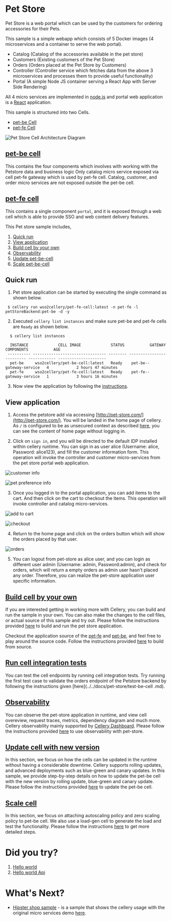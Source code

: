 Pet Store
=========

Pet Store is a web portal which can be used by the customers for ordering accessories for their Pets.

This sample is a simple webapp which consists of 5 Docker images (4 microservices and a container to serve the web portal). 

* Catalog (Catalog of the accessories available in the pet store)
* Customers (Existing customers of the Pet Store)
* Orders (Orders placed at the Pet Store by Customers)
* Controller (Controller service which fetches data from the above 3 microservices and processes them to provide useful functionality)
* Portal (A simple Node JS container serving a React App with Server Side Rendering)

All 4 micro services are implemented in [node.js](https://nodejs.org/en/) and portal web application is a [React](https://reactjs.org/) application. 

This sample is structured into two Cells.

* [pet-be Cell](pet-be/README.md)
* [pet-fe Cell](pet-fe/README.md)

![Pet Store Cell Architecture Diagram](../../docs/images/pet-store/pet-store-architecture.jpg)

## [pet-be cell](pet-be/README.md)
This contains the four components which involves with working with the Petstore data and business logic Only catalog 
micro service exposed via cell pet-fe gateway which is used by pet-fe cell. Catalog, customer, and order micro services are not exposed outside the pet-be cell.

## [pet-fe cell](pet-fe/README.md)
This contains a single component `portal`, and it is exposed through a web cell which is able to provide SSO and web content delivery features.

This Pet store sample includes,

1. [Quick run](#quick-run)
2. [View application](#view-application)
3. [Build cell by your own](#build-cell-by-your-own)
4. [Observability](#observability)
5. [Update pet-be-cell](#update-cell-with-new-version)
6. [Scale pet-be-cell](#scale-cell)

## Quick run 
1. Pet store application can be started by executing the single command as shown below. 
```
 $ cellery run wso2cellery/pet-fe-cell:latest -n pet-fe -l petStoreBackend:pet-be -d -y
```
2. Executed `cellery list instances` and make sure pet-be and pet-fe cells are `Ready` as shown below.
```
  $ cellery list instances
  
  INSTANCE             CELL IMAGE             STATUS           GATEWAY           COMPONENTS           AGE
 ---------- -------------------------------- -------- ------------------------- ------------ ---------------------
  pet-be     wso2cellery/pet-be-cell:latest   Ready    pet-be--gateway-service   4            2 hours 47 minutes
  pet-fe     wso2cellery/pet-fe-cell:latest   Ready    pet-fe--gateway-service   1            3 hours 16 minutes
```
3. Now view the application by following the [instructions](#view-application).

## View application 
1. Access the petstore add via accessing [http://pet-store.com/](http://pet-store.com/). You will be landed in the home page of cellery. 
As `/` is configured to be as unsecured context as described [here](pet-fe/README.md), you can see the content of home page without logging in. 

2. Click on `sign in`, and you will be directed to the default IDP installed within cellery runtime. You can sign in as user alice (Username: alice, Password: alice123), 
and fill the customer information form. This operation will invoke the controller and customer micro-services from the pet store portal web application.

![customer info](../../docs/images/pet-store/customer-info.png)

![pet preference info](../../docs/images/pet-store/pet-preference.png)

3. Once you logged in to the portal application, you can add items to the cart. And then click on the cart to checkout the items. This operation will invoke controller and catalog micro-services.

![add to cart](../../docs/images/pet-store/add-to-cart.png)

![checkout](../../docs/images/pet-store/checkout.png)

4. Return to the home page and click on the orders button which will show the orders placed by that user. 

![orders](../../docs/images/pet-store/orders.png)

5. You can logout from pet-store as alice user, and you can login as different user admin (Username: admin, Password:admin), and check for orders, which will 
return a empty orders as admin user hasn't placed any order. Therefore, you can realize the pet-store application user specific information.  

## [Build cell by your own](../../docs/pet-store/build-and-run.md)
If you are interested getting in working more with Cellery, you can build and run the sample in your own. You can also make the changes to the 
cell files, or actual source of this sample and try out. Please follow the instructions provided [here](../../docs/pet-store/build-and-run.md) 
to build and run the pet store application. 

Checkout the application source of the [pet-fe](../../src/pet-store/pet-fe/portal) and [pet-be](../../src/pet-store/pet-be), 
and feel free to play around the source code.  Follow the instructions provided [here](../../src/pet-store) to build from source. 

## [Run cell integration tests](../../docs/pet-store/test-be-cell.md)
You can test the cell endpoints by running cell integration tests. Try running the first test case to validate the 
orders endpoint of the Petstore backend by following the instructions given [here](../../docs/pet-store/test-be-cell
.md).

## [Observability](../../docs/pet-store/observability.md)
You can observe the pet-store application in runtime, and view cell overeview, request traces, metrics, dependency diagram and much more. 
Cellery observability mainly supported by [Cellery Dashboard](https://github.com/wso2-cellery/sdk/blob/master/docs/cellery-observability.md#use-cellery-dashboard). 
Please follow the instructions provided [here](../../docs/pet-store/observability.md) to use observability with pet-store. 

## [Update cell with new version](../../docs/pet-store/update-cell.md)
In this section, we focus on how the cells can be updated in the runtime without having a considerable downtime. Cellery supports rolling updates, 
and advanced deployments such as blue-green and canary updates. In this sample, we provide step-by-step details on how to update the pet-be cell with the new 
version by rolling update, blue-green and canary update. Please follow the instructions provided [here](../../docs/pet-store/update-cell.md) to update the pet-be cell.

## [Scale cell](../../docs/pet-store/scale-cell.md)
In this section, we focus on attaching autoscaling policy and zero scaling policy to pet-be cell. We also use a load-gen 
cell to generate the load and test the functionality. Please follow the instructions [here](../../docs/pet-store/scale-cell.md) to get more detailed steps. 

# Did you try? 
1. [Hello world](../hello-world)
2. [Hello world Api](../hello-world-api)

# What's Next?
- [Hipster shop sample](../../cells/hipster-shop/README.md) - is a sample that shows the cellery usage with the original 
micro services demo [here](https://github.com/GoogleCloudPlatform/microservices-demo).

